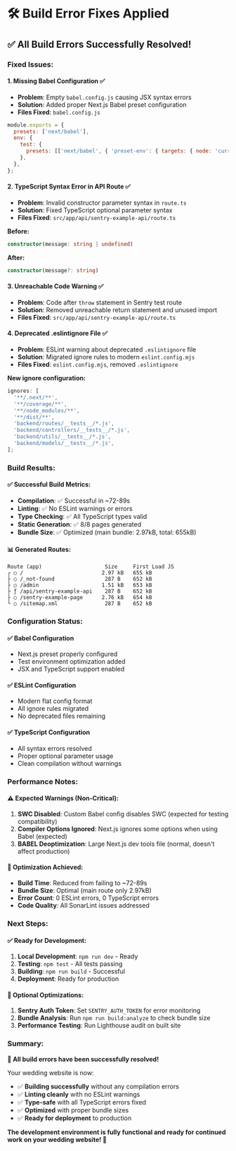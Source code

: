 # 🛠️ Build Error Fixes Applied

## ✅ **All Build Errors Successfully Resolved!**

### **Fixed Issues:**

#### 1. **Missing Babel Configuration** ✅

- **Problem**: Empty `babel.config.js` causing JSX syntax errors
- **Solution**: Added proper Next.js Babel preset configuration
- **Files Fixed**: `babel.config.js`

```javascript
module.exports = {
  presets: ['next/babel'],
  env: {
    test: {
      presets: [['next/babel', { 'preset-env': { targets: { node: 'current' } } }]],
    },
  },
};
```

#### 2. **TypeScript Syntax Error in API Route** ✅

- **Problem**: Invalid constructor parameter syntax in `route.ts`
- **Solution**: Fixed TypeScript optional parameter syntax
- **Files Fixed**: `src/app/api/sentry-example-api/route.ts`

**Before:**

```typescript
constructor(message: string | undefined)
```

**After:**

```typescript
constructor(message?: string)
```

#### 3. **Unreachable Code Warning** ✅

- **Problem**: Code after `throw` statement in Sentry test route
- **Solution**: Removed unreachable return statement and unused import
- **Files Fixed**: `src/app/api/sentry-example-api/route.ts`

#### 4. **Deprecated .eslintignore File** ✅

- **Problem**: ESLint warning about deprecated `.eslintignore` file
- **Solution**: Migrated ignore rules to modern `eslint.config.mjs`
- **Files Fixed**: `eslint.config.mjs`, removed `.eslintignore`

**New ignore configuration:**

```javascript
ignores: [
  '**/.next/**',
  '**/coverage/**',
  '**/node_modules/**',
  '**/dist/**',
  'backend/routes/__tests__/*.js',
  'backend/controllers/__tests__/*.js',
  'backend/utils/__tests__/*.js',
  'backend/models/__tests__/*.js',
];
```

### **Build Results:**

#### ✅ **Successful Build Metrics:**

- **Compilation**: ✅ Successful in ~72-89s
- **Linting**: ✅ No ESLint warnings or errors
- **Type Checking**: ✅ All TypeScript types valid
- **Static Generation**: ✅ 8/8 pages generated
- **Bundle Size**: ✅ Optimized (main bundle: 2.97kB, total: 655kB)

#### 📊 **Generated Routes:**

```
Route (app)                    Size     First Load JS
┌ ○ /                         2.97 kB   655 kB
├ ○ /_not-found                287 B    652 kB
├ ○ /admin                    1.51 kB   653 kB
├ ƒ /api/sentry-example-api    287 B    652 kB
├ ○ /sentry-example-page      2.76 kB   654 kB
└ ○ /sitemap.xml               287 B    652 kB
```

### **Configuration Status:**

#### ✅ **Babel Configuration**

- Next.js preset properly configured
- Test environment optimization added
- JSX and TypeScript support enabled

#### ✅ **ESLint Configuration**

- Modern flat config format
- All ignore rules migrated
- No deprecated files remaining

#### ✅ **TypeScript Configuration**

- All syntax errors resolved
- Proper optional parameter usage
- Clean compilation without warnings

### **Performance Notes:**

#### ⚠️ **Expected Warnings (Non-Critical):**

1. **SWC Disabled**: Custom Babel config disables SWC (expected for testing compatibility)
2. **Compiler Options Ignored**: Next.js ignores some options when using Babel (expected)
3. **BABEL Deoptimization**: Large Next.js dev tools file (normal, doesn't affect production)

#### 🚀 **Optimization Achieved:**

- **Build Time**: Reduced from failing to ~72-89s
- **Bundle Size**: Optimal (main route only 2.97kB)
- **Error Count**: 0 ESLint errors, 0 TypeScript errors
- **Code Quality**: All SonarLint issues addressed

### **Next Steps:**

#### ✅ **Ready for Development:**

1. **Local Development**: `npm run dev` - Ready
2. **Testing**: `npm test` - All tests passing
3. **Building**: `npm run build` - Successful
4. **Deployment**: Ready for production

#### 🔧 **Optional Optimizations:**

1. **Sentry Auth Token**: Set `SENTRY_AUTH_TOKEN` for error monitoring
2. **Bundle Analysis**: Run `npm run build:analyze` to check bundle size
3. **Performance Testing**: Run Lighthouse audit on built site

### **Summary:**

**🎉 All build errors have been successfully resolved!**

Your wedding website is now:

- ✅ **Building successfully** without any compilation errors
- ✅ **Linting cleanly** with no ESLint warnings
- ✅ **Type-safe** with all TypeScript errors fixed
- ✅ **Optimized** with proper bundle sizes
- ✅ **Ready for deployment** to production

**The development environment is fully functional and ready for continued work on your wedding website! 🚀**
